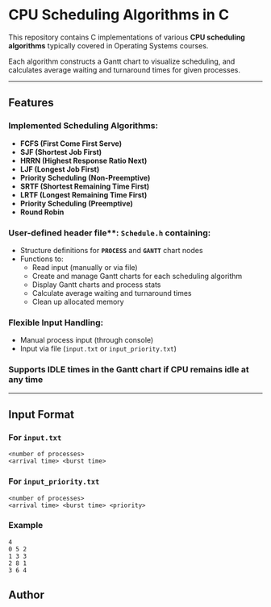 # CPU Scheduling Algorithms in C

This repository contains C implementations of various **CPU scheduling algorithms** typically covered in Operating Systems courses.

Each algorithm constructs a Gantt chart to visualize scheduling, and calculates average waiting and turnaround times for given processes.

---

## Features

### Implemented Scheduling Algorithms:
- **FCFS (First Come First Serve)**
- **SJF (Shortest Job First)**
- **HRRN (Highest Response Ratio Next)**
- **LJF (Longest Job First)**
- **Priority Scheduling (Non-Preemptive)**
- **SRTF (Shortest Remaining Time First)**
- **LRTF (Longest Remaining Time First)**
- **Priority Scheduling (Preemptive)**
- **Round Robin**

### User-defined header file**: `Schedule.h` containing:
- Structure definitions for **`PROCESS`** and **`GANTT`** chart nodes
- Functions to:
  - Read input (manually or via file)
  - Create and manage Gantt charts for each scheduling algorithm
  - Display Gantt charts and process stats
  - Calculate average waiting and turnaround times
  - Clean up allocated memory

### Flexible Input Handling:
- Manual process input (through console)
- Input via file (`input.txt` or `input_priority.txt`)

### Supports IDLE times in the Gantt chart if CPU remains idle at any time

---

## Input Format

### For `input.txt`
```
<number of processes>
<arrival time> <burst time>
```

### For `input_priority.txt`
```
<number of processes>
<arrival time> <burst time> <priority>
```

### Example
```
4
0 5 2
1 3 3
2 8 1
3 6 4
```

## Author
